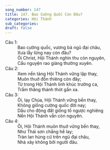 ```yaml
---
song_number: 147
title: 147. Bao Cường Quốc Còn Đâu?
categories: Hội Thánh
sub_categories: 
draft: false
---
```

<dl><dt>Câu 1:</dt><dd data-verse="1"> Bao cường quốc, vương bá ngũ đại châu, <br/>Xưa lẫy lừng nay còn đâu? <br/>Ôi Christ, Hội Thánh nghìn thu còn nguyên, <br/>Cầu nguyện rao giảng thường xuyên. </dd><dt>Câu 2:</dt><dd data-verse="2">Xem nền tảng Hội Thánh vững lập thay, <br/>Muôn thuở đồn thiêng còn đây; <br/>Từ trong Hội Thánh linh khúc trường ca, <br/>Trầm thăng thánh thót gần xa. </dd><dt>Câu 3:</dt><dd data-verse="3">Ôi, lạy Chúa, Hội Thánh vững bền thay, <br/>Không giống cường quốc đời nay; <br/>Dầu cho động đất giống tố ngược nghiêng <br/>Nền Hội Thánh vẫn còn nguyên. </dd><dt>Câu 4:</dt><dd data-verse="4"> Ôi, Hội Thánh muôn thuở vững bền thay, <br/>Như Thái sơn chẳng hề lay; <br/>Tràn lan hùng cứ trên ngũ đại châu, <br/>Nhà xây không bởi người đâu. </dd></dl>